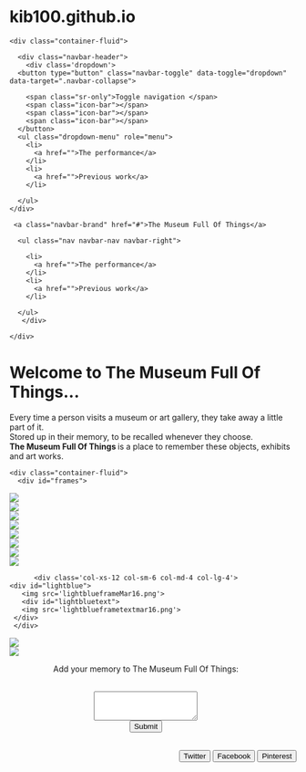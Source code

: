 # kib100.github.io
<head>
	<meta name="viewport" content="width=device-width, initial-scale=1, maximum-scale=1, user-scalable=no">
	<link href="bootstrap/css/bootstrap.css" rel="stylesheet">
	<link rel="stylesheet" type="text/css" href="MFOT Feb16.css">
	<link href='https://fonts.googleapis.com/css?family=Roboto' rel='stylesheet' type='text/css'>
  <script src="jquery-1.12.1.min.js"></script>
  <script src="MFOT_myscript.js"></script>
	
</head>
<body>
  
  
   <nav class="navbar navbar-inverse navbar-fixed-top" role="navigation">
    
    <div class="container-fluid">
     
      <div class="navbar-header">
        <div class='dropdown'>
      <button type="button" class="navbar-toggle" data-toggle="dropdown" data-target=".navbar-collapse">
        
        <span class="sr-only">Toggle navigation </span>
        <span class="icon-bar"></span>
        <span class="icon-bar"></span>
        <span class="icon-bar"></span>
      </button>
      <ul class="dropdown-menu" role="menu">
        <li>
          <a href="">The performance</a>
        </li>
        <li>
          <a href="">Previous work</a>
        </li>
        
      </ul>
    </div>

     <a class="navbar-brand" href="#">The Museum Full Of Things</a>
   </div>
    <div class="collapse navbar-collapse">
      
      <ul class="nav navbar-nav navbar-right">
        
        <li>
          <a href="">The performance</a>
        </li>
        <li>
          <a href="">Previous work</a>
        </li>
        
      </ul>
       </div>
    
    </div>
    
  </nav>
    <h1> Welcome to <strong>The Museum Full Of Things... </strong></h1>
    <p> Every time a person visits a museum or art gallery, they take away a little part of it. <br />Stored up in their memory, to be recalled whenever they choose. <br /><strong>The Museum Full Of Things </strong>is a place to remember these objects, exhibits and art works. </p>
       
    <div class="container-fluid"> 
      <div id="frames">

  <div class='col-xs-12 col-sm-6 col-md-4 col-lg-4'>
    <div id="blue">
       <img src='blueframemar16.png'>
       <div id="bluetext">
       <img src='blueframetextmar16.png'>
     </div>
     </div>
   </div>
   <div class='col-xs-12 col-sm-6 col-md-4 col-lg-4'>
     <div id="orange">
      <img src='orangeframeMar16.png'>
      <div id="orangetext">
       <img src='orangeframetextmar16.png'>
     </div>
    </div>
  </div>
   <div class='col-xs-12 col-sm-6 col-md-4 col-lg-4'>
    <div id="turquoise">
       <img src='turquoiseframeMar16.png'>
       <div id="turquoisetext">
       <img src='turquoiseframetextmar16.png'>
     </div>
     </div> 
     </div>
  
  <div style="position: relative">
    <div class='col-xs-12 col-sm-6 col-md-4 col-lg-4'>
    <div id="green">
       <img src='greenframeMar16.png'>
       <div id="greentext">
       <img src='greenframetextmar16.png'>
     </div>
     </div>
     </div>

          <div class='col-xs-12 col-sm-6 col-md-4 col-lg-4'>
    <div id="lightblue">
       <img src='lightblueframeMar16.png'>
       <div id="lightbluetext">
       <img src='lightblueframetextmar16.png'>
     </div>
     </div>
   </div>

   <div class='col-xs-12 col-sm-6 col-md-4 col-lg-4'>
    <div id="pink">
       <img src='pinkframe2Mar16.png'>
       <div id="pinktext">
       <img src='pinkframe2textmar16.png'>
     </div>
     </div>
   </div>
 </div>
</div>
</div>



 


<div class="row">
<div style="position: relative">
  <div class="container-fluid">
    <div id="comments">
  <form style="width: 95%; text-align: center">  
 <form method='post'><p>
  Add your memory to The Museum Full Of Things:</p><br />
  <textarea name='comment' id='comment' class="form-control" rows="3"></textarea><br />
  <button type='primary' class="btn btn-primary">Submit</button>
 
</form>
</form>
</div>
</div>
</div>
</div>

<br />
<div class="row">
  <div style="position: relative; float: right;"
<div id='social-buttons'>
       <div class='container'>
      <button class='btn-twitter'>Twitter</button>
      <button class='btn-facebook'>Facebook</button>
      <button class='btn-pinterest'>Pinterest</button>
    </div>
  </div>

</div>

  </body>
